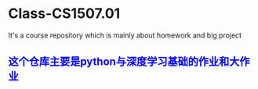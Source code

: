 # Class-CS1507.01
It's a course repository which is mainly about homework and big project

## <font color = blue>这个仓库主要是python与深度学习基础的作业和大作业</font>
